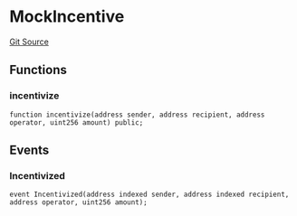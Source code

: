 # MockIncentive
[Git Source](https://github.com/tungbq/ubiquity-dollar/blob/be04500228f975a0d77b1f17e5465c27c035525b/src/dollar/mocks/MockIncentive.sol)


## Functions
### incentivize


```solidity
function incentivize(address sender, address recipient, address operator, uint256 amount) public;
```

## Events
### Incentivized

```solidity
event Incentivized(address indexed sender, address indexed recipient, address operator, uint256 amount);
```

